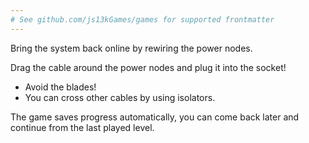```yaml
---
# See github.com/js13kGames/games for supported frontmatter
---
```

Bring the system back online by rewiring the power nodes.

Drag the cable around the power nodes and plug it into the socket!
 * Avoid the blades!
 * You can cross other cables by using isolators.

The game saves progress automatically, you can come back later and continue from the last played level.